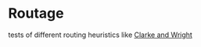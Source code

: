 # Routage
tests of different routing heuristics like [Clarke and Wright](https://www.hindawi.com/journals/tswj/2013/874349/)

